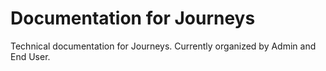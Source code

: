 # Documentation for Journeys

Technical documentation for Journeys. Currently organized by Admin and End User.
